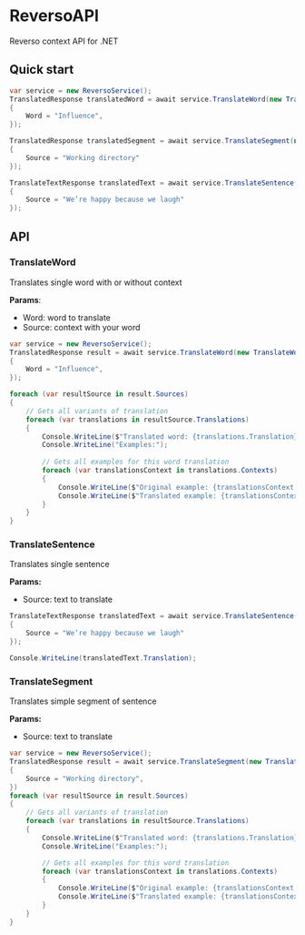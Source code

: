 # ReversoAPI
Reverso context API for .NET

## Quick start

```c#
var service = new ReversoService();
TranslatedResponse translatedWord = await service.TranslateWord(new TranslateWordRequest(from: Language.En, to: Language.Ru)
{
    Word = "Influence",
});

TranslatedResponse translatedSegment = await service.TranslateSegment(new TranslateSegmentRequest(Language.En, Language.Ru)
{
    Source = "Working directory"
});

TranslateTextResponse translatedText = await service.TranslateSentence(new TranslateTextRequest(Language.En, Language.Ru)
{
    Source = "We’re happy because we laugh"
});
```

## API 

### TranslateWord
Translates single word with or without context

**Params**: <br>
+ Word: word to translate <br>
+ Source: context with your word <br>

```c#
var service = new ReversoService();
TranslatedResponse result = await service.TranslateWord(new TranslateWordRequest(from: Language.En, to: Language.Ru)
{
    Word = "Influence",
});

foreach (var resultSource in result.Sources)
{
    // Gets all variants of translation
    foreach (var translations in resultSource.Translations)
    {
        Console.WriteLine($"Translated word: {translations.Translation}");
        Console.WriteLine("Examples:");
        
        // Gets all examples for this word translation
        foreach (var translationsContext in translations.Contexts)
        {
            Console.WriteLine($"Original example: {translationsContext.Source}");
            Console.WriteLine($"Translated example: {translationsContext.Target}");
        }
    }
}
```

### TranslateSentence
Translates single sentence

**Params:**
+ Source: text to translate

```c#
TranslateTextResponse translatedText = await service.TranslateSentence(new TranslateTextRequest(Language.En, Language.Ru)
{
    Source = "We’re happy because we laugh"
});

Console.WriteLine(translatedText.Translation);
```

### TranslateSegment
Translates simple segment of sentence 

**Params:**
+ Source: text to translate

```c#
var service = new ReversoService();
TranslatedResponse result = await service.TranslateSegment(new TranslateSegmentRequest(from: Language.En, to: Language.Ru)
{
    Source = "Working directory",
})
foreach (var resultSource in result.Sources)
{
    // Gets all variants of translation
    foreach (var translations in resultSource.Translations)
    {
        Console.WriteLine($"Translated word: {translations.Translation}");
        Console.WriteLine("Examples:");

        // Gets all examples for this word translation
        foreach (var translationsContext in translations.Contexts)
        {
            Console.WriteLine($"Original example: {translationsContext.Source}");
            Console.WriteLine($"Translated example: {translationsContext.Target}");
        }
    }
}

```

